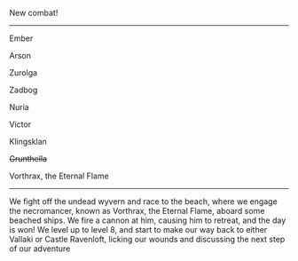 New combat!

---

Ember

Arson

Zurolga

Zadbog

Nuria

Victor

Klingsklan

~~Grunthella~~

Vorthrax, the Eternal Flame

---

We fight off the undead wyvern and race to the beach, where we engage the necromancer, known as Vorthrax, the Eternal Flame, aboard some beached ships. We fire a cannon at him, causing him to retreat, and the day is won! We level up to level 8, and start to make our way back to either Vallaki or Castle Ravenloft, licking our wounds and discussing the next step of our adventure